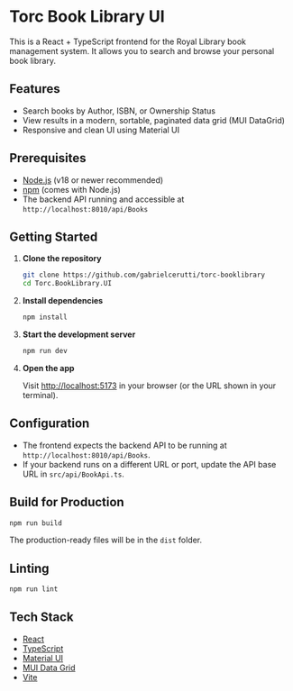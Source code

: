 # Torc Book Library UI

This is a React + TypeScript frontend for the Royal Library book management system. It allows you to search and browse your personal book library.

## Features

- Search books by Author, ISBN, or Ownership Status
- View results in a modern, sortable, paginated data grid (MUI DataGrid)
- Responsive and clean UI using Material UI

## Prerequisites

- [Node.js](https://nodejs.org/) (v18 or newer recommended)
- [npm](https://www.npmjs.com/) (comes with Node.js)
- The backend API running and accessible at `http://localhost:8010/api/Books`

## Getting Started

1. **Clone the repository**

   ```sh
   git clone https://github.com/gabrielcerutti/torc-booklibrary
   cd Torc.BookLibrary.UI
   ```

2. **Install dependencies**

   ```sh
   npm install
   ```

3. **Start the development server**

   ```sh
   npm run dev
   ```

4. **Open the app**

   Visit [http://localhost:5173](http://localhost:5173) in your browser (or the URL shown in your terminal).

## Configuration

- The frontend expects the backend API to be running at `http://localhost:8010/api/Books`.
- If your backend runs on a different URL or port, update the API base URL in `src/api/BookApi.ts`.

## Build for Production

```sh
npm run build
```

The production-ready files will be in the `dist` folder.

## Linting

```sh
npm run lint
```

## Tech Stack

- [React](https://react.dev/)
- [TypeScript](https://www.typescriptlang.org/)
- [Material UI](https://mui.com/)
- [MUI Data Grid](https://mui.com/x/react-data-grid/)
- [Vite](https://vitejs.dev/)
